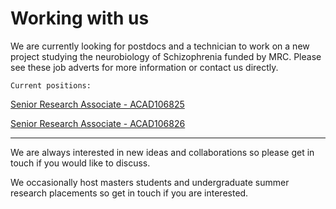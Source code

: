 # Working with us


We are currently looking for postdocs and a technician to work on a new project studying the neurobiology of Schizophrenia funded by MRC. Please see these job adverts for more information or contact us directly.

`Current positions:` 

[Senior Research Associate - ACAD106825](https://www.bristol.ac.uk/jobs/find/details/?nPostingId=149515&nPostingTargetId=312119&id=Q50FK026203F3VBQBV7V77V83&LG=UK&mask=newuobext)

[Senior Research Associate - ACAD106826](https://www.bristol.ac.uk/jobs/find/details/?nPostingId=149517&nPostingTargetId=312123&id=Q50FK026203F3VBQBV7V77V83&LG=UK&mask=newuobext)

---

We are always interested in new ideas and collaborations so please get in touch if you would like to discuss.

We occasionally host masters students and undergraduate summer research placements so get in touch if you are interested.

